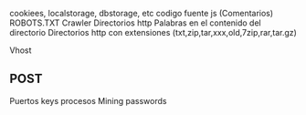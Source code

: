 cookiees, localstorage, dbstorage, etc
codigo fuente js (Comentarios)
ROBOTS.TXT
Crawler
Directorios http
Palabras en el contenido del directorio
Directorios http con extensiones (txt,zip,tar,xxx,old,7zip,rar,tar.gz)
 
Vhost

## POST
Puertos 
keys
procesos
Mining passwords

